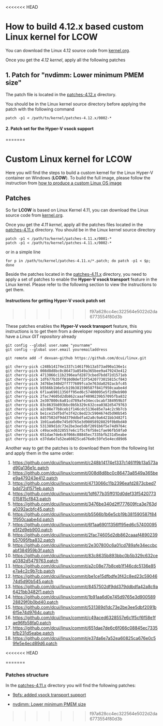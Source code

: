 <<<<<<< HEAD
# How to build 4.12.x based custom Linux kernel for LCOW

You can download the Linux 4.12 source code from [kernel.org](https://cdn.kernel.org/pub/linux/kernel/v4.x/linux-4.12.tar.xz).

Once you get the _4.12 kernel_, apply all the following patches 

## 1. Patch for "nvdimm: Lower minimum PMEM size"

The patch file is located in the [patches-4.12.x](./patches-4.12.x) directory.  

You should be in the Linux kernel source directory before applying the patch with the following command

```
patch -p1 < /path/to/kernel/patches-4.12.x/0002-*
```


#### 2. Patch set for the Hyper-V vsock support
=======
# Custom Linux kernel for LCOW

Here you will find the steps to build a custom kernel for the
Linux Hyper-V container on Windows (**LCOW**). To build the full image,
please follow the instruction from [how to produce a custom Linux OS
image](../docs/customosbuildinstructions.md)

## Patches

So far **LCOW** is based on Linux Kernel 4.11, you can download the Linux source
code from [kernel.org](https://cdn.kernel.org/pub/linux/kernel/v4.x/linux-4.11.tar.xz).

Once you get the _4.11 kernel_, apply all the patches files located in the
[patches-4.11.x](./patches-4.11.x) directory. You should be in the Linux kernel
source directory

```
patch -p1 < /path/to/kernel/patches-4.11.x/0001-*
patch -p1 < /path/to/kernel/patches-4.11.x/0002-*
```

or in a simple line

```
for p in /path/to/kernel/patches-4.11.x/*.patch; do patch -p1 < $p;  done
```

Beside the patches located in the [patches-4.11.x](./patches-4.11.x) directory,
you need to apply a set of patches to enable the **Hyper-V vsock transport**
feature in the Linux kernel. Please refer to the following section to view the
instructions to get them.

#### Instructions for getting Hyper-V vsock patch set
>>>>>>> f97a628cc4ec322564e5022d2da6773554f80d3b

These patches enables the **Hyper-V vsock transport** feature,
this instructions is to get them from a developer repository and
assuming you have a _Linux GIT repository_  already

```
git config --global user.name "yourname"
git config --global user.email youremailaddress 
 
git remote add -f dexuan-github https://github.com/dcui/linux.git
 
git cherry-pick c248b14174e1337c1461f9b13a573ad90a136e1c
git cherry-pick 008d8d8bc0c86473a8549a365bee9a479243e412
git cherry-pick 4713066c11b2396eafd2873cbed7bdd72d1571eb
git cherry-pick 1df677b35ff010d0def33f5420773015815cf843
git cherry-pick 3476be340d2ff777609fca3e763da0292acbfc45
git cherry-pick b5566b1b6e5cb19b381590587f841f950caabe4d
git cherry-pick 6f1aa69011356ff95ed6c57400095e5f2d9eb900
git cherry-pick 2fac74605d2db862caaaf4890239b57095fba832
git cherry-pick 2e307800c6a01cd789afe34eccbcabf384959b3f
git cherry-pick 83c8635b893bbc0b5b329c632cea0382d5479763
git cherry-pick a2c08e77b8ceb1f146cdc5136e85e7a4c2c9b7cb
git cherry-pick be1ce15dfbdfe3f42c8ed23c5904674d5d90b545
git cherry-pick 8457502df9dd379ddbdfa42a8c9a6421bb3482f1
git cherry-pick 1b91aa6d0e745d9765e3d90058928829f0b0bd40
git cherry-pick 531389d1dc73e2be3ee5dbf2091b6f5e74d9764c
git cherry-pick c49aced6328557e6c1f5cf6f58e1fae96fb58fa0
git cherry-pick 651dae7de6c6f066c08845ec7335bfb231d5eabe
git cherry-pick e37da6e7a52ea60825ca676e0c59fe5e4ecd89d6
```

Another way to get the patches is to download them from the following list and
apply them in the same order:

1.  https://github.com/dcui/linux/commit/c248b14174e1337c1461f9b13a573ad90a136e1c.patch
2.  https://github.com/dcui/linux/commit/008d8d8bc0c86473a8549a365bee9a479243e412.patch
3.  https://github.com/dcui/linux/commit/4713066c11b2396eafd2873cbed7bdd72d1571eb.patch
4.  https://github.com/dcui/linux/commit/1df677b35ff010d0def33f5420773015815cf843.patch
5.  https://github.com/dcui/linux/commit/3476be340d2ff777609fca3e763da0292acbfc45.patch
6.  https://github.com/dcui/linux/commit/b5566b1b6e5cb19b381590587f841f950caabe4d.patch
7.  https://github.com/dcui/linux/commit/6f1aa69011356ff95ed6c57400095e5f2d9eb900.patch
8.  https://github.com/dcui/linux/commit/2fac74605d2db862caaaf4890239b57095fba832.patch
9.  https://github.com/dcui/linux/commit/2e307800c6a01cd789afe34eccbcabf384959b3f.patch
10. https://github.com/dcui/linux/commit/83c8635b893bbc0b5b329c632cea0382d5479763.patch
11. https://github.com/dcui/linux/commit/a2c08e77b8ceb1f146cdc5136e85e7a4c2c9b7cb.patch
12. https://github.com/dcui/linux/commit/be1ce15dfbdfe3f42c8ed23c5904674d5d90b545.patch
13. https://github.com/dcui/linux/commit/8457502df9dd379ddbdfa42a8c9a6421bb3482f1.patch
14. https://github.com/dcui/linux/commit/1b91aa6d0e745d9765e3d90058928829f0b0bd40.patch
15. https://github.com/dcui/linux/commit/531389d1dc73e2be3ee5dbf2091b6f5e74d9764c.patch
16. https://github.com/dcui/linux/commit/c49aced6328557e6c1f5cf6f58e1fae96fb58fa0.patch
17. https://github.com/dcui/linux/commit/651dae7de6c6f066c08845ec7335bfb231d5eabe.patch
18. https://github.com/dcui/linux/commit/e37da6e7a52ea60825ca676e0c59fe5e4ecd89d6.patch

<<<<<<< HEAD

=======
### Patches structure

In the [patches-4.11.x](./patches-4.11.x) directory you will find the
following patches:

  - [9pfs: added vsock transport support](./patches-4.11.x/0001-Added-vsock-transport-support-to-9pfs.patch)

  - [nvdimm: Lower minimum PMEM size](./patches-4.11.x/0002-NVDIMM-reducded-ND_MIN_NAMESPACE_SIZE-from-4MB-to-4K.patch)
>>>>>>> f97a628cc4ec322564e5022d2da6773554f80d3b
